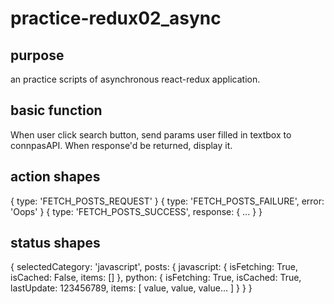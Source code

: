 # practice-redux02_async

## purpose
  an practice scripts of asynchronous react-redux application.


## basic function
  When user click search button,
  send params user filled in textbox to connpasAPI.
  When response'd be returned, display it.


## action shapes
  { type: 'FETCH_POSTS_REQUEST' }
  { type: 'FETCH_POSTS_FAILURE', error: 'Oops' }
  { type: 'FETCH_POSTS_SUCCESS', response: { ... } }


## status shapes
  {
	  selectedCategory: 'javascript',
	  posts: {
		  javascript: {
			  isFetching: True,
			  isCached: False,
			  items: []
		  },
		  python: {
			  isFetching: True,
			  isCached: True,
			  lastUpdate: 123456789,
			  items: [ value, value, value... ]
		  }
	  }
  }
